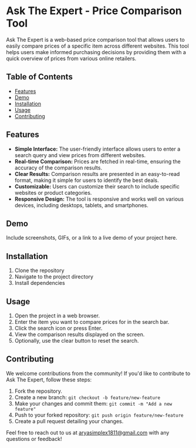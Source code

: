 # Ask The Expert - Price Comparison Tool

Ask The Expert is a web-based price comparison tool that allows users to easily compare prices of a specific item across different websites. This tool helps users make informed purchasing decisions by providing them with a quick overview of prices from various online retailers.

## Table of Contents

- [Features](#features)
- [Demo](#demo)
- [Installation](#installation)
- [Usage](#usage)
- [Contributing](#contributing)


## Features

- **Simple Interface:** The user-friendly interface allows users to enter a search query and view prices from different websites.
- **Real-time Comparison:** Prices are fetched in real-time, ensuring the accuracy of the comparison results.
- **Clear Results:** Comparison results are presented in an easy-to-read format, making it simple for users to identify the best deals.
- **Customizable:** Users can customize their search to include specific websites or product categories.
- **Responsive Design:** The tool is responsive and works well on various devices, including desktops, tablets, and smartphones.

## Demo

Include screenshots, GIFs, or a link to a live demo of your project here.

## Installation

1. Clone the repository
2. Navigate to the project directory
3. Install dependencies

## Usage

1. Open the project in a web browser.
2. Enter the item you want to compare prices for in the search bar.
3. Click the search icon or press Enter.
4. View the comparison results displayed on the screen.
5. Optionally, use the clear button to reset the search.

## Contributing

We welcome contributions from the community! If you'd like to contribute to Ask The Expert, follow these steps:

1. Fork the repository.
2. Create a new branch: `git checkout -b feature/new-feature`
3. Make your changes and commit them: `git commit -m "Add a new feature"`
4. Push to your forked repository: `git push origin feature/new-feature`
5. Create a pull request detailing your changes.


Feel free to reach out to us at [aryasimplex1811@gmail.com](mailto:aryasimplex1811@gmail.com) with any questions or feedback!
